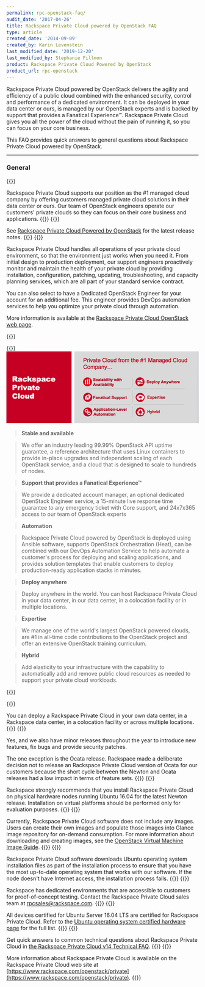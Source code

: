 ```yaml
---
permalink: rpc-openstack-faq/
audit_date: '2017-04-26'
title: Rackspace Private Cloud powered by OpenStack FAQ
type: article
created_date: '2014-09-09'
created_by: Karin Levenstein
last_modified_date: '2019-12-20'
last_modified_by: Stephanie Fillmon
product: Rackspace Private Cloud Powered by OpenStack
product_url: rpc-openstack
---
```


Rackspace Private Cloud powered by OpenStack delivers the agility and
efficiency of a public cloud combined with the enhanced security, control and
performance of a dedicated environment.  It can be deployed in your data center
or ours, is managed by our OpenStack experts and is backed by support that provides a Fanatical Experience&trade;. Rackspace Private Cloud gives you all the power of the cloud without the pain of running it, so you can focus on your core business.

This FAQ provides quick answers to general questions about Rackspace Private Cloud powered by OpenStack.

---------

### General
{{<accordion title="How does Rackspace Private Cloud support Rackspace's position as the #1 managed cloud company?" col="in" href="accordion1">}}

Rackspace Private Cloud supports our position as the #1 managed cloud company
by offering customers managed private cloud solutions in their data center or
ours.  Our team of OpenStack engineers operate our customers' private clouds so
they can focus on their core business and applications.
{{</accordion>}}
{{<accordion title="What new enhancements were delivered with the latest release of Rackspace Private Cloud?" col="in" href="accordion2">}}

See [Rackspace Private Cloud Powered by OpenStack](/support/how-to//rpc-openstack/)
for the latest release notes.
{{</accordion>}}
{{<accordion title="What support services are available for Rackspace Private Cloud?" col="in" href="accordion3">}}

Rackspace Private Cloud handles all operations of your private cloud environment, so that the environment just works when you need it. From initial design to production deployment, our support engineers proactively monitor and maintain the health of your private cloud by providing installation, configuration, patching, updating, troubleshooting, and capacity planning services, which are all part of your standard service contract.

You can also select to have a Dedicated OpenStack Engineer for your account for an additional fee. This engineer provides DevOps automation services to help you optimize your private cloud through automation.

More information is available at the [Rackspace Private Cloud OpenStack web page](https://www.rackspace.com/openstack/private).

{{</accordion>}}

{{<accordion title="What are Rackspace Private Cloud's main differentiators?" col="in" href="accordion4">}}
![What differentiates Rackspace Private Cloud](rpc-differentiators.png)

>**Stable and available**

>We offer an industry leading 99.99% OpenStack API uptime guarantee, a reference architecture that uses Linux containers to provide in-place upgrades and independent scaling of each OpenStack service, and a cloud that is designed to scale to hundreds of nodes.

>**Support that provides a Fanatical Experience&trade;**

>We provide a dedicated account manager, an optional dedicated OpenStack Engineer service, a 15-minute live response time guarantee to any emergency ticket with Core support, and 24x7x365 access to our team of OpenStack experts

>**Automation**

>Rackspace Private Cloud powered by OpenStack is deployed using Ansible software, supports OpenStack Orchestration (Heat), can be combined with our DevOps Automation Service to help automate a customer's process for deploying and scaling applications, and provides solution templates that enable customers to deploy production-ready application stacks in minutes.

>**Deploy anywhere**

>Deploy anywhere in the world.  You can host Rackspace Private Cloud in your data center, in our data center, in a colocation facility or in multiple locations.

>**Expertise**

>We manage one of the world's largest OpenStack powered clouds, are #1 in all-time code contributions to the OpenStack project and offer an extensive OpenStack training curriculum.

>**Hybrid**

>Add elasticity to your infrastructure with the capability to automatically add and remove public cloud resources as needed to support your private cloud workloads.

{{</accordion>}}

{{<accordion title="Where can I deploy Rackspace Private Cloud?" col="in" href="accordion5">}}

You can deploy a Rackspace Private Cloud in your own data center, in a Rackspace
data center, in a colocation facility or across multiple locations.
{{</accordion>}}
{{<accordion title="Is Rackspace Private Cloud updated with each new OpenStack version release (i.e. Mikata, Newton, Ocata)?" col="in" href="accordion6">}}

Yes, and we also have minor releases throughout the year to introduce new features, fix bugs and provide security patches.

The one exception is the Ocata release. Rackspace made a deliberate decision not to release an Rackspace Private Cloud version of Ocata for our customers because the short cycle between the Newton and Ocata releases had a low impact in terms of feature sets.
{{</accordion>}}
{{<accordion title="Can I install Rackspace Private Cloud on virtual machines?" col="in" href="accordion7">}}

Rackspace strongly recommends that you install Rackspace Private Cloud on
physical hardware nodes running Ubuntu 16.04 for the latest Newton release. Installation on virtual platforms should be performed only for evaluation purposes.
{{</accordion>}}
{{<accordion title="Does Rackspace Private Cloud come with any images?" col="in" href="accordion8">}}

Currently, Rackspace Private Cloud software does not include any images. Users can create their own images and populate those images into Glance image repository for on-demand consumption. For more information about downloading and creating images, see the [OpenStack Virtual Machine Image Guide](https://docs.openstack.org/image-guide/content/).
{{</accordion>}}
{{<accordion title="Why does the node IP address need to have Internet access?" col="in" href="accordion9">}}

Rackspace Private Cloud software downloads Ubuntu operating system installation files as part of
the installation process to ensure that you have the most up-to-date operating
system that works with our software. If the node doesn't have Internet access,
the installation process fails.
{{</accordion>}}
{{<accordion title="Can customers test Rackspace Private Cloud before they buy it?" col="in" href="accordion10">}}

Rackspace has dedicated environments that are accessible to customers for
proof-of-concept testing. Contact the Rackspace Private Cloud sales team
at [rpcsales@rackspace.com](mailto:rpcsales@rackspace.com).
{{</accordion>}}
{{<accordion title="What devices are certified for Rackspace Private Cloud compute nodes?" col="in" href="accordion11">}}

All devices certified for Ubuntu Server 16.04 LTS are certified for Rackspace Private Cloud. Refer to the [Ubuntu operating system certified hardware page](https://www.ubuntu.com/certification/server/) for the full list.
{{</accordion>}}
{{<accordion title="Where can I get more technical information?" col="in" href="accordion12">}}

Get quick answers to common technical questions about Rackspace Private Cloud
in [the Rackspace Private Cloud v14 Technical FAQ](https://docs.rackspace.com/docs/private-cloud/rpc/v14/rpc-faq-external/).
{{</accordion>}}
{{<accordion title="Where can I learn more?" col="in" href="accordion13">}}

More information about Rackspace Private Cloud is available on the Rackspace
Private Cloud web site at
[https://www.rackspace.com/openstack/private](https://www.rackspace.com/openstack/private).
{{</accordion>}}
